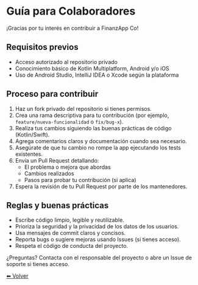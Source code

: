 # Guía para Colaboradores

¡Gracias por tu interés en contribuir a FinanzApp Co!

## Requisitos previos

- Acceso autorizado al repositorio privado
- Conocimiento básico de Kotlin Multiplatform, Android y/o iOS
- Uso de Android Studio, IntelliJ IDEA o Xcode según la plataforma

## Proceso para contribuir

1. Haz un fork privado del repositorio si tienes permisos.
2. Crea una rama descriptiva para tu contribución (por ejemplo, `feature/nueva-funcionalidad` o `fix/bug-x`).
3. Realiza tus cambios siguiendo las buenas prácticas de código (Kotlin/Swift).
4. Agrega comentarios claros y documentación cuando sea necesario.
5. Asegúrate de que tu cambio no rompe la app ejecutando los tests existentes.
6. Envía un Pull Request detallando:
   - El problema o mejora que abordas
   - Cambios realizados
   - Pasos para probar tu contribución (si aplica)
7. Espera la revisión de tu Pull Request por parte de los mantenedores.

## Reglas y buenas prácticas

- Escribe código limpio, legible y reutilizable.
- Prioriza la seguridad y la privacidad de los datos de los usuarios.
- Usa mensajes de commit claros y concisos.
- Reporta bugs o sugiere mejoras usando Issues (si tienes acceso).
- Respeta el código de conducta del proyecto.

¿Preguntas? Contacta con el responsable del proyecto o abre un Issue de soporte si tienes acceso.

[⬅ Volver](README.md)